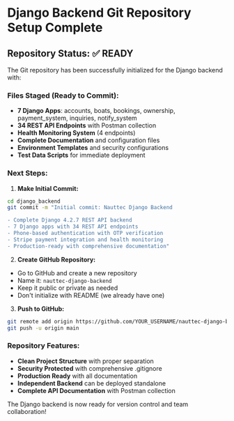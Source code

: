 # Django Backend Git Repository Setup Complete

## Repository Status: ✅ READY

The Git repository has been successfully initialized for the Django backend with:

### Files Staged (Ready to Commit):
- **7 Django Apps**: accounts, boats, bookings, ownership, payment_system, inquiries, notify_system
- **34 REST API Endpoints** with Postman collection
- **Health Monitoring System** (4 endpoints)
- **Complete Documentation** and configuration files
- **Environment Templates** and security configurations
- **Test Data Scripts** for immediate deployment

### Next Steps:

1. **Make Initial Commit:**
```bash
cd django_backend
git commit -m "Initial commit: Nauttec Django Backend

- Complete Django 4.2.7 REST API backend
- 7 Django apps with 34 REST API endpoints
- Phone-based authentication with OTP verification  
- Stripe payment integration and health monitoring
- Production-ready with comprehensive documentation"
```

2. **Create GitHub Repository:**
- Go to GitHub and create a new repository
- Name it: `nauttec-django-backend`
- Keep it public or private as needed
- Don't initialize with README (we already have one)

3. **Push to GitHub:**
```bash
git remote add origin https://github.com/YOUR_USERNAME/nauttec-django-backend.git
git push -u origin main
```

### Repository Features:
- **Clean Project Structure** with proper separation
- **Security Protected** with comprehensive .gitignore
- **Production Ready** with all documentation
- **Independent Backend** can be deployed standalone
- **Complete API Documentation** with Postman collection

The Django backend is now ready for version control and team collaboration!
